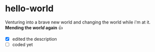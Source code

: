 # hello-world
Venturing into a brave new world and changing the world while i'm at it.
**Mending the *world* again** :+1:
- [x] edited the description
- [ ] coded yet
